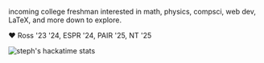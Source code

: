 incoming college freshman interested in math, physics, compsci, web dev, LaTeX, and more down to explore. 

:heart: Ross '23 '24, ESPR '24, PAIR '25, NT '25

![steph's hackatime stats](https://github-readme-stats.hackclub.dev/api/wakatime?username=1428&api_domain=hackatime.hackclub.com&&custom_title=Hackatime+Stats&layout=compact&cache_seconds=0&langs_count=8&theme=transparent)
